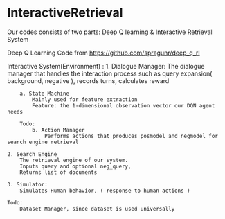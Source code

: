 # InteractiveRetrieval

Our codes consists of two parts:
    Deep Q learning & Interactive Retrieval System
    
Deep Q Learning Code from https://github.com/spragunr/deep_q_rl

Interactive System(Environment) :
    1. Dialogue Manager:
        The dialogue manager that handles the interaction process 
            such as query expansion( background, negative ), records turns, calculates reward
            
        a. State Machine
            Mainly used for feature extraction
            Feature: the 1-dimensional observation vector our DQN agent needs
            
        Todo: 
            b. Action Manager 
                Performs actions that produces posmodel and negmodel for search engine retrieval
            
    2. Search Engine
        The retrieval engine of our system. 
        Inputs query and optional neg_query,
        Returns list of documents
            
    3. Simulator:
        Simulates Human behavior, ( response to human actions )
            
    Todo:
        Dataset Manager, since dataset is used universally
